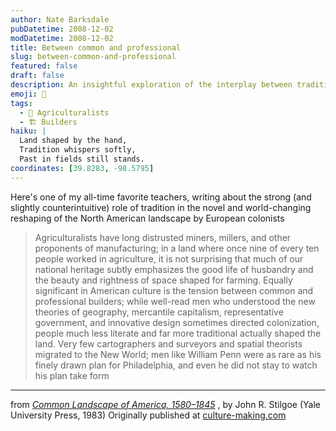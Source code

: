 ```yaml
---
author: Nate Barksdale
pubDatetime: 2008-12-02
modDatetime: 2008-12-02
title: Between common and professional
slug: between-common-and-professional
featured: false
draft: false
description: An insightful exploration of the interplay between tradition and innovation in the shaping of North America's landscape by early European settlers.
emoji: 🌾
tags:
  - 🚜 Agriculturalists
  - 🏗 Builders
haiku: |
  Land shaped by the hand,  
  Tradition whispers softly,  
  Past in fields still stands.
coordinates: [39.8283, -98.5795]
---
```


Here's one of my all-time favorite teachers, writing about the strong (and slightly counterintuitive) role of tradition in the novel and world-changing reshaping of the North American landscape by European colonists

> Agriculturalists have long distrusted miners, millers, and other proponents of manufacturing; in a land where once nine of every ten people worked in agriculture, it is not surprising that much of our national heritage subtly emphasizes the good life of husbandry and the beauty and rightness of space shaped for farming. Equally significant in American culture is the tension between common and professional builders; while well-read men who understood the new theories of geography, mercantile capitalism, representative government, and innovative design sometimes directed colonization, people much less literate and far more traditional actually shaped the land. Very few cartographers and surveyors and spatial theorists migrated to the New World; men like William Penn were as rare as his finely drawn plan for Philadelphia, and even he did not stay to watch his plan take form

---

from _[Common Landscape of America, 1580–1845](http://books.google.com/books?id=Y6BQgsKTBGoC&printsec=frontcover&dq=stilgoe&lr;=&ei=sJc1SfbuF5HGlQSYkOHACA&client=firefox-a#PPA4,M1)_ , by John R. Stilgoe (Yale University Press, 1983) Originally published at [culture-making.com](http://www.culture-making.com)

